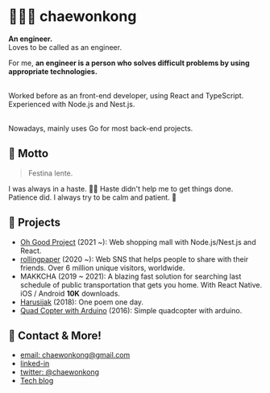 # 👨🏾‍💻 chaewonkong

**An engineer.** <br />
Loves to be called as an engineer.

For me, **an engineer is a person who solves difficult problems by using appropriate technologies.**

<br />
Worked before as an front-end developer, using React and TypeScript. <br />
Experienced with Node.js and Nest.js.<br /><br />

Nowadays, mainly uses Go for most back-end projects.

## 🎈 Motto
> Festina lente.

I was always in a haste. 🏃‍♀️ Haste didn't help me to get things done. <br />
Patience did. I always try to be calm and patient. 🧘

## 🚀 Projects
- [Oh Good Project](https://ohgoodproject.kr) (2021 ~): Web shopping mall with Node.js/Nest.js and React.
- [rollingpaper](https://rollingpaper.site) (2020 ~): Web SNS that helps people to share with their friends. Over 6 million unique visitors, worldwide.
- MAKKCHA (2019 ~ 2021): A blazing fast solution for searching last schedule of public transportation that gets you home. With React Native. iOS / Android **10K** downloads.
- [Harusijak](https://harusijak.com) (2018): One poem one day.
- [Quad Copter with Arduino](https://www.youtube.com/embed/-yl7HBhhvFA) (2016): Simple quadcopter with arduino.

## 💌 Contact & More!

- [email: chaewonkong@gmail.com](mailto://chaewonkong@gmail.com)
- [linked-in](https://www.linkedin.com/in/chaewon-kong-958986119/)
- [twitter: @chaewonkong](https://twitter.com/chaewonkong)
- [Tech blog](https://leonkong.cc)
